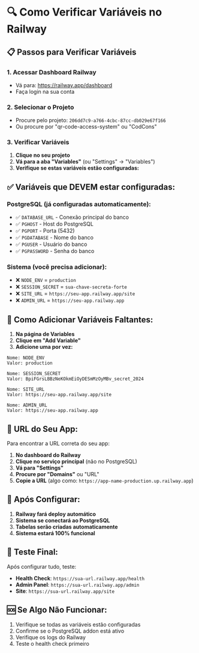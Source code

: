 # 🔍 Como Verificar Variáveis no Railway

## 📋 Passos para Verificar Variáveis

### 1. Acessar Dashboard Railway
- Vá para: https://railway.app/dashboard
- Faça login na sua conta

### 2. Selecionar o Projeto
- Procure pelo projeto: `206dd7c9-a766-4cbc-87cc-db029e67f166`
- Ou procure por "qr-code-access-system" ou "CodCons"

### 3. Verificar Variáveis
1. **Clique no seu projeto**
2. **Vá para a aba "Variables"** (ou "Settings" → "Variables")
3. **Verifique se estas variáveis estão configuradas:**

## ✅ **Variáveis que DEVEM estar configuradas:**

### **PostgreSQL (já configuradas automaticamente):**
- ✅ `DATABASE_URL` - Conexão principal do banco
- ✅ `PGHOST` - Host do PostgreSQL
- ✅ `PGPORT` - Porta (5432)
- ✅ `PGDATABASE` - Nome do banco
- ✅ `PGUSER` - Usuário do banco
- ✅ `PGPASSWORD` - Senha do banco

### **Sistema (você precisa adicionar):**
- ❌ `NODE_ENV` = `production`
- ❌ `SESSION_SECRET` = `sua-chave-secreta-forte`
- ❌ `SITE_URL` = `https://seu-app.railway.app/site`
- ❌ `ADMIN_URL` = `https://seu-app.railway.app`

## 🔧 **Como Adicionar Variáveis Faltantes:**

1. **Na página de Variables**
2. **Clique em "Add Variable"**
3. **Adicione uma por vez:**

```
Nome: NODE_ENV
Valor: production

Nome: SESSION_SECRET
Valor: BpiFGrsLBBzNeKOkmEiOyDESmMzOyMBv_secret_2024

Nome: SITE_URL
Valor: https://seu-app.railway.app/site

Nome: ADMIN_URL
Valor: https://seu-app.railway.app
```

## 🎯 **URL do Seu App:**

Para encontrar a URL correta do seu app:
1. **No dashboard do Railway**
2. **Clique no serviço principal** (não no PostgreSQL)
3. **Vá para "Settings"**
4. **Procure por "Domains"** ou "URL"
5. **Copie a URL** (algo como: `https://app-name-production.up.railway.app`)

## 🚀 **Após Configurar:**

1. **Railway fará deploy automático**
2. **Sistema se conectará ao PostgreSQL**
3. **Tabelas serão criadas automaticamente**
4. **Sistema estará 100% funcional**

## 📱 **Teste Final:**

Após configurar tudo, teste:
- **Health Check**: `https://sua-url.railway.app/health`
- **Admin Panel**: `https://sua-url.railway.app/admin`
- **Site**: `https://sua-url.railway.app/site`

## 🆘 **Se Algo Não Funcionar:**

1. Verifique se todas as variáveis estão configuradas
2. Confirme se o PostgreSQL addon está ativo
3. Verifique os logs do Railway
4. Teste o health check primeiro
